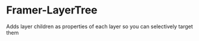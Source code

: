 # Framer-LayerTree
Adds layer children as properties of each layer so you can selectively target them

